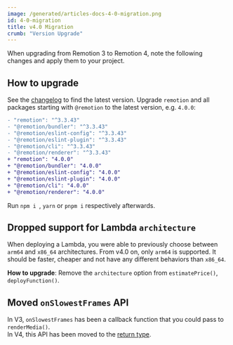 ```yaml
---
image: /generated/articles-docs-4-0-migration.png
id: 4-0-migration
title: v4.0 Migration
crumb: "Version Upgrade"
---
```


When upgrading from Remotion 3 to Remotion 4, note the following changes and apply them to your project.

## How to upgrade

See the [changelog](https://remotion.dev/docs/changelog) to find the latest version.
Upgrade `remotion` and all packages starting with `@remotion` to the latest version, e.g. `4.0.0`:

```diff
- "remotion": "^3.3.43"
- "@remotion/bundler": "^3.3.43"
- "@remotion/eslint-config": "^3.3.43"
- "@remotion/eslint-plugin": "^3.3.43"
- "@remotion/cli": "^3.3.43"
- "@remotion/renderer": "^3.3.43"
+ "remotion": "4.0.0"
+ "@remotion/bundler": "4.0.0"
+ "@remotion/eslint-config": "4.0.0"
+ "@remotion/eslint-plugin": "4.0.0"
+ "@remotion/cli": "4.0.0"
+ "@remotion/renderer": "4.0.0"
```

Run `npm i `, `yarn` or `pnpm i` respectively afterwards.

## Dropped support for Lambda `architecture`

When deploying a Lambda, you were able to previously choose between `arm64` and `x86_64` architectures. From v4.0 on, only `arm64` is supported. It should be faster, cheaper and not have any different behaviors than `x86_64`.

**How to upgrade**: Remove the `architecture` option from `estimatePrice()`, `deployFunction()`.

## Moved `onSlowestFrames` API

In V3, `onSlowestFrames` has been a callback function that you could pass to `renderMedia()`.  
In V4, this API has been moved to the [return type](/docs/renderer/render-media#return-value).
